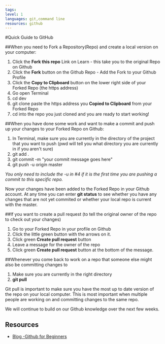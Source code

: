 ```yaml
---
tags:
level: 1
languages: git,command line
resources: github
---
```

#Quick Guide to GitHub

##When you need to Fork a Repository(Repo) and create a local version on your computer:
1. Click the **Fork this repo** Link on Learn - this take you to the original Repo on Github
2. Click the **Fork** button on the Github Repo - Add the Fork to your Github Profile
3. Click the **Copy to Clipboard** button on the lower right side of your Forked Repo (the https address)
4. Go open Terminal
5. cd dev
6. git clone paste the https address you **Copied to Clipboard** from your Forked Repo
7. cd into the repo you just cloned and you are ready to start working!

##When you have done some work and want to make a commit and push up your changes to your Forked Repo on Github:
1. In Terminal, make sure you are currently in the directory of the project that you want to push (pwd will tell you what directory you are currently in if you aren't sure)
2. git add .
3. git commit -m "your commit message goes here"
4. git push -u origin master

*You only need to include the -u in #4 if it is the first time you are pushing a commit to this specific repo.*

Now your changes have been added to the Forked Repo in your Github account. At any time you can enter **git status** to see whether you have any changes that are not yet commited or whether your local repo is current with the master.


##If you want to create a pull request (to tell the original owner of the repo to check out your changes)
1. Go to your Forked Repo in your profile on Github
2. Click the little green button with the arrows on it.
3. Click green **Create pull request** button
4. Leave a message for the owner of the repo
5. Click green **Create pull request** button at the bottom of the message.

##Whenever you come back to work on a repo that someone else might also be committing changes to
1. Make sure you are currently in the right directory
2. **git pull**


Git pull is important to make sure you have the most up to date version of the repo on your local computer. This is most important when multiple people are working on and committing changes to the same repo.

We will continue to build on our Github knowledge over the next few weeks.
## Resources

* [Blog -Github for Beginners](http://readwrite.com/2013/09/30/understanding-github-a-journey-for-beginners-part-1)

